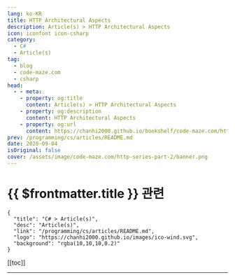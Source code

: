 ```yaml
---
lang: ko-KR
title: HTTP Architectural Aspects
description: Article(s) > HTTP Architectural Aspects
icon: iconfont icon-csharp
category: 
  - C#
  - Article(s)
tag: 
  - blog
  - code-maze.com
  - csharp
head:  
  - - meta:
    - property: og:title
      content: Article(s) > HTTP Architectural Aspects
    - property: og:description
      content: HTTP Architectural Aspects
    - property: og:url
      content: https://chanhi2000.github.io/bookshelf/code-maze.com/http-series-part-2.html
prev: /programming/cs/articles/README.md
date: 2020-09-04
isOriginal: false
cover: /assets/image/code-maze.com/http-series-part-2/banner.png
---
```


# {{ $frontmatter.title }} 관련

```component VPCard
{
  "title": "C# > Article(s)",
  "desc": "Article(s)",
  "link": "/programming/cs/articles/README.md",
  "logo": "https://chanhi2000.github.io/images/ico-wind.svg",
  "background": "rgba(10,10,10,0.2)"
}
```

[[toc]]

---

<SiteInfo
  name="HTTP Architectural Aspects"
  desc="HTTP cannot function by itself as an application protocol. It needs infrastructure that makes communication over the World Wide Web possible and efficient."
  url="https://code-maze.com/http-series-part-2/"
  logo="/assets/image/code-maze.com/favicon.png"
  preview="/assets/image/code-maze.com/http-series-part-2/banner.png"/>

<!-- TODO: 작성 -->
